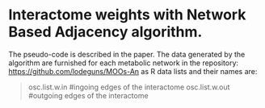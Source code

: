# Interactome weights with Network Based Adjacency algorithm.

The pseudo-code is described in the paper. The data generated by the algorithm are furnished for each metabolic network in the repository: https://github.com/lodeguns/MOOs-An   as R data lists and their names are: 

> osc.list.w.in      #ingoing edges of the interactome
> osc.list.w.out   #outgoing edges of the interactome

